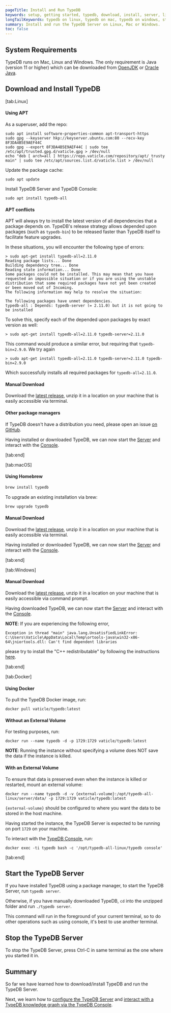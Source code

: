 ```yaml
---
pageTitle: Install and Run TypeDB
keywords: setup, getting started, typedb, download, install, server, linux, mac, windows, docker
longTailKeywords: typedb on linux, typedb on mac, typedb on windows, start typedb server
summary: Install and run the TypeDB Server on Linux, Mac or Windows.
toc: false
---
```


## System Requirements
TypeDB runs on Mac, Linux and Windows. The only requirement is Java (version 11 or higher) which can be downloaded from [OpenJDK](http://openjdk.java.net/install/) or [Oracle Java](https://www.oracle.com/java/technologies/javase-jdk15-downloads.html).

## Download and Install TypeDB

<div class="tabs light">
[tab:Linux]

#### Using APT

As a superuser, add the repo:
```
sudo apt install software-properties-common apt-transport-https
sudo gpg --keyserver hkp://keyserver.ubuntu.com:80 --recv-key 8F3DA4B5E9AEF44C 
sudo gpg --export 8F3DA4B5E9AEF44C | sudo tee /etc/apt/trusted.gpg.d/vaticle.gpg > /dev/null
echo "deb [ arch=all ] https://repo.vaticle.com/repository/apt/ trusty main" | sudo tee /etc/apt/sources.list.d/vaticle.list > /dev/null
```

Update the package cache:
```
sudo apt update
```

Install TypeDB Server and TypeDB Console:
```
sudo apt install typedb-all
```
  
#### APT conflicts

APT will always try to install the latest version of all dependencies that a package depends on. TypeDB's release strategy allows
depended upon packages (such as `typedb-bin`) to be released faster than TypeDB itself to facilitate feature upgrades.
  
In these situations, you will encounter the following type of errors:

```
> sudo apt-get install typedb-all=2.11.0
Reading package lists... Done
Building dependency tree... Done
Reading state information... Done
Some packages could not be installed. This may mean that you have
requested an impossible situation or if you are using the unstable
distribution that some required packages have not yet been created
or been moved out of Incoming.
The following information may help to resolve the situation:

The following packages have unmet dependencies.
typedb-all : Depends: typedb-server (= 2.11.0) but it is not going to be installed
```

To solve this, specify each of the depended upon packages by exact version as well:
```
> sudo apt-get install typedb-all=2.11.0 typedb-server=2.11.0
```
 
This command would produce a similar error, but requiring that `typedb-bin=2.9.0`. We try again
```
> sudo apt-get install typedb-all=2.11.0 typedb-server=2.11.0 typedb-bin=2.9.0
```

Which successfully installs all required packages for `typedb-all=2.11.0`.
  
#### Manual Download

Download the [latest release](https://github.com/vaticle/typedb/releases), unzip it in a location on your machine that is easily accessible via terminal.

#### Other package managers

If TypeDB doesn't have a distribution you need, please open an issue [on GitHub](https://github.com/vaticle/typedb/issues).


Having installed or downloaded TypeDB, we can now start the [Server](#start-the-typedb-server) and interact with the [Console](../02-console/01-console.md).

[tab:end]

[tab:macOS]

#### Using Homebrew
```sh
brew install typedb
```

To upgrade an existing installation via brew:
```sh
brew upgrade typedb
```

#### Manual Download
Download the [latest release](https://github.com/vaticle/typedb/releases), unzip it in a location on your machine that is easily accessible via terminal.

Having installed or downloaded TypeDB, we can now start the [Server](#start-the-typedb-server) and interact with the [Console](../02-console/01-console.md).

[tab:end]

[tab:Windows]

#### Manual Download
Download the [latest release](https://github.com/vaticle/typedb/releases), unzip it in a location on your machine that is easily accessible via command prompt.

Having downloaded TypeDB, we can now start the [Server](#start-the-typedb-server) and interact with the [Console](../02-console/01-console.md).

**NOTE**: If you are experiencing the following error,

```
Exception in thread "main" java.lang.UnsatisfiedLinkError: 
C:\Users\Vaticle\AppData\Local\Temp\ortools-java\win32-x86-64\jniortools.dll: Can't find dependent libraries
```

please try to install the "C++ redistributable" by following the instructions [here](https://developers.google.com/optimization/install/python/windows#microsoft-visual-c-redistributable).

[tab:end]


[tab:Docker]

#### Using Docker

To pull the TypeDB Docker image, run:

```
docker pull vaticle/typedb:latest
```

#### Without an External Volume

For testing purposes, run:
```
docker run --name typedb -d -p 1729:1729 vaticle/typedb:latest
```

**NOTE**: Running the instance without specifying a volume does NOT save the data if the instance is killed.

#### With an External Volume

To ensure that data is preserved even when the instance is killed or restarted, mount an external volume:

```
docker run --name typedb -d -v {external-volume}:/opt/typedb-all-linux/server/data/ -p 1729:1729 vaticle/typedb:latest
```

`{external-volume}` should be configured to where you want the data to be stored in the host machine.

Having started the instance, the TypeDB Server is expected to be running on port `1729` on your machine.

To interact with the [TypeDB Console](../02-console/01-console.md), run:

```
docker exec -ti typedb bash -c '/opt/typedb-all-linux/typedb console'
```
[tab:end]
</div>

## Start the TypeDB Server
If you have installed TypeDB using a package manager, to start the TypeDB Server, run `typedb server`.

Otherwise, if you have manually downloaded TypeDB, `cd` into the unzipped folder and run `./typedb server`.

This command will run in the foreground of your current terminal, so to do other operations such as using console, it's best to use another terminal.

## Stop the TypeDB Server
To stop the TypeDB Server, press Ctrl-C in same terminal as the one where you started it in.


## Summary
So far we have learned how to download/install TypeDB and run the TypeDB Server.

Next, we learn how to [configure the TypeDB Server](../01-running-typedb/03-configuration.md) and [interact with a TypeDB knowledge graph via the TypeDB Console](../02-console/01-console.md).
